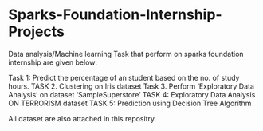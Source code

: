 # Sparks-Foundation-Internship-Projects
Data analysis/Machine learning Task that perform on sparks foundation internship are given below:

Task 1: Predict the percentage of an student based on the no. of study hours.
TASK 2. Clustering on Iris dataset
Task 3. Perform ‘Exploratory Data Analysis’ on dataset ‘SampleSuperstore’
TASK 4: Exploratory Data Analysis ON TERRORISM dataset
TASK 5: Prediction using Decision Tree Algorithm 

All dataset are also attached in this repositry.
